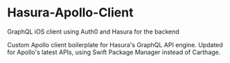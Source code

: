 # Hasura-Apollo-Client
GraphQL iOS client using Auth0 and Hasura for the backend

Custom Apollo client boilerplate for Hasura's GraphQL API engine. Updated for Apollo's latest APIs, using Swift Package Manager instead of Carthage. 
